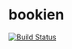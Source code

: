 bookien
=======

[![Build Status](https://travis-ci.org/Vanuan/bookien.png?branch=travis)](https://travis-ci.org/Vanuan/bookien)
